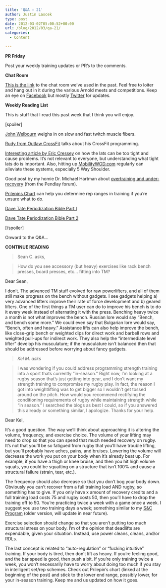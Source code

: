 ```yaml
---
title: 'Q&A – 21'
author: Justin Lascek
type: post
date: 2012-03-02T05:00:52+00:00
url: /blog/2012/03/qa-21/
categories:
  - Content

---
```

**PR Friday**
  
Post your weekly training updates or PR&#8217;s to the comments.
  

  
**Chat Room**
  
<a href="http://widget.mibbit.com/?settings=d979218505a306cbee7d9302470fe159&#038;server=irc.synirc.net&#038;channel=%2370sbig" target="_blank">This is the link</a> to the chat room we&#8217;ve used in the past. Feel free to loiter and hang out in it during the various Arnold meets and competitions. Keep an eye on <a href="https://www.facebook.com/70sBig" target="_blank">Facebook</a> but mostly <a href="https://twitter.com/#!/70sBig" target="_blank">Twitter</a> for updates.
  

  
**Weekly Reading List**
  
This is stuff that I read this past week that I think you will enjoy.
  
[spoiler]
  
<a href="http://www.facebook.com/profile.php?id=33011040#!/?ref=logo" target="_blank">John Welbourn</a> weighs in on slow and fast twitch muscle fibers.
  


<a href="http://outlawcoach.wordpress.com/about/ " target="_blank">Rudy from Outlaw CrossFit</a> talks about his CrossFit programming.
  

  
<a href="http://www.ericcressey.com/strength-training-programs-pull-ups-essential" target="_blank">Interesting article by Eric Cressey</a> on how the lats can be too tight and cause problems. It&#8217;s not relevant to everyone, but understanding what tight lats do is important. Also, hitting up <a href="http://mobilitywod.com" target="_blank">MobilityWOD.com</a> regularly can alleviate these systems, especially 5 Way Shoulder.
  

  
Good post by my homie Dr. Michael Hartman about <a href="http://pendlayforum.com/showpost.php?p=16000&#038;postcount=1" target="_blank">overtraining and under-recovery</a> (from the Pendlay forum). 



<a href="http://www.elitefts.com/documents/prilepins_chart.htm" target="_blank">Prilepins Chart</a> can help you determine rep ranges in training if you&#8217;re unsure what to do.
  


<a href="http://www.elitefts.com/documents/periodization_bible__part_1.htm" target="_blank">Dave Tate Periodization Bible Part I</a>

<a href="http://www.elitefts.com/documents/periodization_bible__part_2.htm" target="_blank">Dave Tate Periodization Bible Part 2</a>
  
[/spoiler]
  

  
Onward to the Q&A&#8230;
  
**CONTINUE READING <!--more-->**


  


> Sean C. asks,
  
> 
  
> How do you see accessory (but heavy) exercises like rack bench presses, board presses, etc&#8230; fitting into TM?

Dear Sean,
  

  
I don&#8217;t. The advanced TM stuff evolved for raw powerlifters, and all of them still make progress on the bench without gadgets. I see gadgets helping a) very advanced lifters improve their rate of force development and b) geared lifters. One of the first things a TM user can do to improve his bench is to do it every week instead of alternating it with the press. Benching heavy twice a month is not what improves the bench. Russian lore would say &#8220;Bench, and bench some more.&#8221; We could even say that Bulgarian lore would say, &#8220;Bench, often and heavy.&#8221; Assistance lifts can also help improve the bench, like close-grip bench or weighted dips for direct work and barbell rows and weighted pull-ups for indirect work. They also help the &#8220;intermediate level lifter&#8221; develop his musculature; if the musculature isn&#8217;t balanced then that should be addressed before worrying about fancy gadgets.
  


> _Kel M. asks_
  
> 
  
> I was wondering if you could address programming strength training into a sport thats currently &#8220;in-season.&#8221; Right now, I&#8217;m looking at a rugby season that&#8217;s just getting into gear, and I don&#8217;t want my strength training to compromise my rugby play. In fact, the reason I got into weightlifting was to get bigger so I wouldn&#8217;t get tossed around on the pitch. How would you recommend rectifying the conditioning requirements of rugby while maintaining strength while &#8220;in season.&#8221; I searched the blogs as best I could, so if you answered this already or something similar, I apologize. Thanks for your help.

Dear Kel,
  

  
It&#8217;s a good question. The way we&#8217;ll think about approaching it is altering the volume, frequency, and exercise choice. The volume of your lifting may need to drop so that you can spend that much needed recovery on rugby. It&#8217;s not that you&#8217;ll be so fatigued from rugby that you&#8217;ll have trouble lifting, but you&#8217;ll probably have aches, pains, and bruises. Lowering the volume will decrease the work you put on your body when it&#8217;s already beat up. For example, if you have a thigh or knee bruise, and then you hit high volume squats, you could be squatting on a structure that isn&#8217;t 100% and cause a structural failure (strain, tear, etc.).
  

  
The frequency should also decrease so that you don&#8217;t bog your body down. Obviously you can&#8217;t recover from a full training load AND rugby, so something has to give. If you only have x amount of recovery credits and a full training load costs 75 and rugby costs 50, then you&#8217;ll have to drop the training off to 50. You&#8217;re practicing twice a week with a game once a week. I suggest you use two training days a week; something similar to my <a href="/files/Articles/Lascek_S&#038;CP_v2.0.pdf" target="_blank">S&C Program</a> (older version, will update in near future).
  

  
Exercise selection should change so that you aren&#8217;t putting too much structural stress on your body. I&#8217;m of the opinion that deadlifts are expendable, given your situation. Instead, use power cleans, cleans, and/or RDLs.
  

  
The last concept is related to &#8220;auto-regulation&#8221; or &#8220;fucking intuitive&#8221; training. If your body is tired, then don&#8217;t lift as heavy. If you&#8217;re feeling good, and the bar speed is good, then push a bit. If you&#8217;re only training twice a week, you won&#8217;t necessarily have to worry about doing too much if you stay in intelligent set/rep schemes. Check out Prilepin&#8217;s chart (linked at the beginning of the post) and stick to the lower end range, possibly lower, for your in-season training. Keep me and us updated on how it goes.
